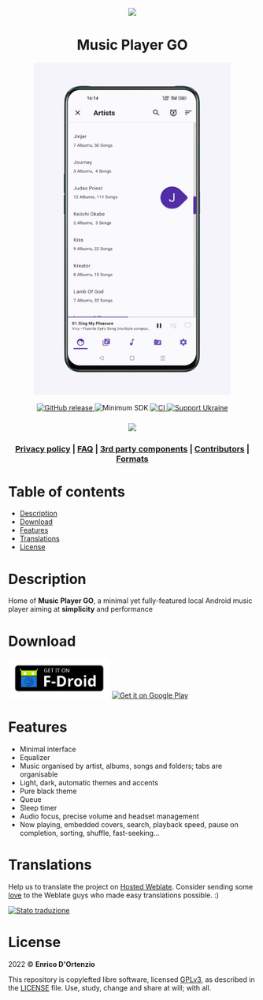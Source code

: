 <p align="center">
<img width="128" src="https://github.com/enricocid/Music-Player-GO/blob/main/fastlane/metadata/android/en-US/images/icon.png">
</p>

<h1 align="center">Music Player GO</h1>

<p align="center">
<img width="400" src="art16.gif">
</p>

<p align="center">
  <!-- Latest Release -->
    <a href="https://github.com/enricocid/Music-Player-GO/releases">
      <img alt="GitHub release"
      src="https://img.shields.io/static/v1?label=Tag&message=v4.4.23&color=58F5D1">
    </a>
   <!-- Minimum SDK -->
    <img alt="Minimum SDK" src="https://img.shields.io/static/v1?label=API&message=21&color=32B5ED">
     <!-- Android CI integration -->
    <a href="https://github.com/enricocid/Music-Player-GO/actions">
    <img alt="CI" src="https://github.com/enricocid/Music-Player-GO/workflows/Android%20CI/badge.svg">
    </a>
    <!-- Support Ukraine -->
    <a href="https://war.ukraine.ua/support-ukraine/">
    <img alt="Support Ukraine" src="https://img.shields.io/static/v1?label=Support Ukraine&message=now!&color=005BBB">
    </a>
</p>

  <h3 align="center">
  <a href="https://hosted.weblate.org/engage/music-player-go/">
    <img src="https://hosted.weblate.org/widgets/music-player-go/-/287x66-white.png" />
  </a>
  </h3>

  <h3 align="center">
  <a href="PRIVACY_POLICY.md">Privacy policy</a> |
  <a href="FAQ.md">FAQ</a> |
  <a href="LIBS.md">3rd party components</a> |
  <a href="CONTRIBUTORS.md">Contributors</a> |
  <a href="FORMATS.md">Formats</a>
  </h3>

  </h3>


# Table of contents

- [Description](#description)
- [Download](#download)
- [Features](#features)
- [Translations](#translations)
- [License](#license)


# Description

Home of **Music Player GO**, a minimal yet fully-featured local Android music player aiming at **simplicity** and performance


# Download

[<img src="https://raw.githubusercontent.com/enricocid/fdroid-custom-badges/main/badge_get-it-on.png"
    alt="Get it on F-Droid"
    height="80">](https://f-droid.org/packages/com.iven.musicplayergo/)
[<img src="https://play.google.com/intl/en_us/badges/static/images/badges/en_badge_web_generic.png"
    alt="Get it on Google Play"
    height="80">](https://play.google.com/store/apps/details?id=com.iven.musicplayergo)
  
# Features

- Minimal interface
- Equalizer
- Music organised by artist, albums, songs and folders; tabs are organisable
- Light, dark, automatic themes and accents
- Pure black theme
- Queue
- Sleep timer
- Audio focus, precise volume and headset management
- Now playing, embedded covers, search, playback speed, pause on completion, sorting, shuffle, fast-seeking...
 

# Translations

Help us to translate the project on [Hosted Weblate](https://hosted.weblate.org/engage/music-player-go/).
Consider sending some [love](https://weblate.org/donate/new/) to the Weblate guys who made easy translations possible. :)

<a href="https://hosted.weblate.org/engage/music-player-go/">
<img src="https://hosted.weblate.org/widgets/music-player-go/-/horizontal-auto.svg" alt="Stato traduzione" />
</a>


# License


2022 &copy; **Enrico D'Ortenzio**

This repository is copylefted libre software, licensed [GPLv3](https://www.gnu.org/licenses/#GPL), as described in the [LICENSE](LICENSE.md) file.
Use, study, change and share at will; with all.
